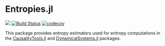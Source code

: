 # Entropies.jl

[![](https://img.shields.io/badge/docs-dev-blue.svg)](https://juliadynamics.github.io/Entropies.jl/dev/) [![Build Status](https://travis-ci.com/juliadynamics/Entropies.jl.svg?branch=master)](https://travis-ci.com/juliadynamics/Entropies.jl) [![codecov](https://codecov.io/gh/juliadynamics/Entropies.jl/branch/master/graph/badge.svg?token=6XlPGg5nRG)](undefined)



This package provides entropy estimators used for entropy computations in the [CausalityTools.jl](https://github.com/JuliaDynamics/CausalityTools.jl) and [DynamicalSystems.jl](https://github.com/JuliaDynamics/DynamicalSystems.jl) packages.
